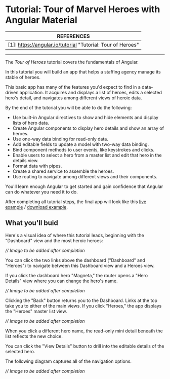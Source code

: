 # Tutorial: Tour of Marvel Heroes with Angular Material

| REFERENCES                               |
| ---------------------------------------- |
| [1]: https://angular.io/tutorial "Tutorial: Tour of Heroes" |

------

The *Tour of Heroes* tutorial covers the fundamentals of Angular.

In this tutorial you will build an app that helps a staffing agency manage its stable of heroes.

This basic app has many of the features you'd expect to find in a data-driven application. It acquires and displays a list of heroes, edits a selected hero's detail, and navigates among different views of heroic data.

By the end of the tutorial you will be able to do the following:

- Use built-in Angular directives to show and hide elements and display lists of hero data.
- Create Angular components to display hero details and show an array of heroes.
- Use one-way data binding for read-only data.
- Add editable fields to update a model with two-way data binding.
- Bind component methods to user events, like keystrokes and clicks.
- Enable users to select a hero from a master list and edit that hero in the details view.
- Format data with pipes.
- Create a shared service to assemble the heroes.
- Use routing to navigate among different views and their components.

You'll learn enough Angular to get started and gain confidence that Angular can do whatever you need it to do.

After completing all tutorial steps, the final app will look like this [live example](https://angular.io/generated/live-examples/toh-pt6/eplnkr.html) / [download example](https://angular.io/generated/zips/toh-pt6/toh-pt6.zip).

## What you'll buid

Here's a visual idea of where this tutorial leads, beginning with the "Dashboard" view and the most heroic heroes:



*// Image to be added after completion*



You can click the two links above the dashboard ("Dashboard" and "Heroes") to navigate between this Dashboard view and a Heroes view.

If you click the dashboard hero "Magneta," the router opens a "Hero Details" view where you can change the hero's name.



*// Image to be added after completion*



Clicking the "Back" button returns you to the Dashboard. Links at the top take you to either of the main views. If you click "Heroes," the app displays the "Heroes" master list view.



*// Image to be added after completion*



When you click a different hero name, the read-only mini detail beneath the list reflects the new choice.

You can click the "View Details" button to drill into the editable details of the selected hero.

The following diagram captures all of the navigation options.



*// Image to be added after completion*



